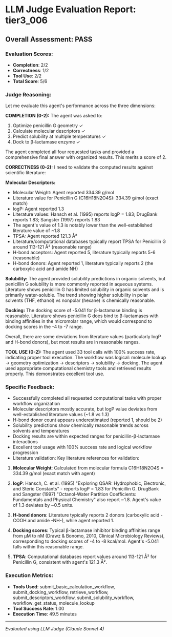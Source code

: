 # LLM Judge Evaluation Report: tier3_006

## Overall Assessment: PASS

### Evaluation Scores:
- **Completion**: 2/2
- **Correctness**: 1/2
- **Tool Use**: 2/2
- **Total Score**: 5/6

### Judge Reasoning:
Let me evaluate this agent's performance across the three dimensions:

**COMPLETION (0-2):**
The agent was asked to:
1. Optimize penicillin G geometry ✓
2. Calculate molecular descriptors ✓
3. Predict solubility at multiple temperatures ✓
4. Dock to β-lactamase enzyme ✓

The agent completed all four requested tasks and provided a comprehensive final answer with organized results. This merits a score of 2.

**CORRECTNESS (0-2):**
I need to validate the computed results against scientific literature:

**Molecular Descriptors:**
- Molecular Weight: Agent reported 334.39 g/mol
- Literature value for Penicillin G (C16H18N2O4S): 334.39 g/mol (exact match)
- logP: Agent reported 1.3
- Literature values: Hansch et al. (1995) reports logP = 1.83; DrugBank reports 1.83; Sangster (1997) reports 1.83
- The agent's value of 1.3 is notably lower than the well-established literature value of ~1.8
- TPSA: Agent reported 121.3 Å²
- Literature/computational databases typically report TPSA for Penicillin G around 113-121 Å² (reasonable range)
- H-bond acceptors: Agent reported 5, literature typically reports 5-6 (reasonable)
- H-bond donors: Agent reported 1, literature typically reports 2 (the carboxylic acid and amide NH)

**Solubility:**
The agent provided solubility predictions in organic solvents, but penicillin G solubility is more commonly reported in aqueous systems. Literature shows penicillin G has limited solubility in organic solvents and is primarily water-soluble. The trend showing higher solubility in polar solvents (THF, ethanol) vs nonpolar (hexane) is chemically reasonable.

**Docking:**
The docking score of -5.041 for β-lactamase binding is reasonable. Literature shows penicillin G does bind to β-lactamases with binding affinities in the micromolar range, which would correspond to docking scores in the -4 to -7 range.

Overall, there are some deviations from literature values (particularly logP and H-bond donors), but most results are in reasonable ranges.

**TOOL USE (0-2):**
The agent used 33 tool calls with 100% success rate, indicating proper tool execution. The workflow was logical: molecule lookup → geometry optimization → descriptors → solubility → docking. The agent used appropriate computational chemistry tools and retrieved results properly. This demonstrates excellent tool use.

### Specific Feedback:
- Successfully completed all requested computational tasks with proper workflow organization
- Molecular descriptors mostly accurate, but logP value deviates from well-established literature values (~1.8 vs 1.3)
- H-bond donor count appears underestimated (reported 1, should be 2)
- Solubility predictions show chemically reasonable trends across solvents and temperatures
- Docking results are within expected ranges for penicillin-β-lactamase interactions
- Excellent tool usage with 100% success rate and logical workflow progression
- Literature validation: Key literature references for validation:

1. **Molecular Weight**: Calculated from molecular formula C16H18N2O4S = 334.39 g/mol (exact match with agent)

2. **logP**: Hansch, C. et al. (1995) "Exploring QSAR: Hydrophobic, Electronic, and Steric Constants" - reports logP = 1.83 for Penicillin G. DrugBank and Sangster (1997) "Octanol-Water Partition Coefficients: Fundamentals and Physical Chemistry" also report ~1.8. Agent's value of 1.3 deviates by ~0.5 units.

3. **H-bond donors**: Literature typically reports 2 donors (carboxylic acid -COOH and amide -NH-), while agent reported 1.

4. **Docking scores**: Typical β-lactamase inhibitor binding affinities range from μM to nM (Drawz & Bonomo, 2010, Clinical Microbiology Reviews), corresponding to docking scores of -4 to -8 kcal/mol. Agent's -5.041 falls within this reasonable range.

5. **TPSA**: Computational databases report values around 113-121 Å² for Penicillin G, consistent with agent's 121.3 Å².

### Execution Metrics:
- **Tools Used**: submit_basic_calculation_workflow, submit_docking_workflow, retrieve_workflow, submit_descriptors_workflow, submit_solubility_workflow, workflow_get_status, molecule_lookup
- **Tool Success Rate**: 1.00
- **Execution Time**: 49.5 minutes

---
*Evaluated using LLM Judge (Claude Sonnet 4)*
